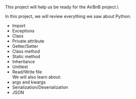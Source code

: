 This project will help us be ready for the AirBnB project.\

In this project, we will review everything we saw about Python:

* Import
* Exceptions
* Class
* Private attribute
* Getter/Setter
* Class method
* Static method
* Inheritance
* Unittest
* Read/Write file\
We will also learn about:
* args and kwargs
* Serialization/Deserialization
* JSON
